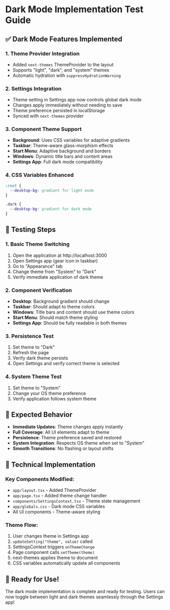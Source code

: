 # Dark Mode Implementation Test Guide

## ✅ Dark Mode Features Implemented

### 1. **Theme Provider Integration**
- Added `next-themes` ThemeProvider to the layout
- Supports "light", "dark", and "system" themes
- Automatic hydration with `suppressHydrationWarning`

### 2. **Settings Integration**
- Theme setting in Settings app now controls global dark mode
- Changes apply immediately without needing to save
- Theme preference persisted in localStorage
- Synced with `next-themes` provider

### 3. **Component Theme Support**
- **Background**: Uses CSS variables for adaptive gradients
- **Taskbar**: Theme-aware glass-morphism effects
- **Start Menu**: Adaptive background and borders
- **Windows**: Dynamic title bars and content areas
- **Settings App**: Full dark mode compatibility

### 4. **CSS Variables Enhanced**
```css
:root {
  --desktop-bg: gradient for light mode
}

.dark {
  --desktop-bg: gradient for dark mode
}
```

## 🧪 Testing Steps

### 1. **Basic Theme Switching**
1. Open the application at http://localhost:3000
2. Open Settings app (gear icon in taskbar)
3. Go to "Appearance" tab
4. Change theme from "System" to "Dark"
5. Verify immediate application of dark theme

### 2. **Component Verification**
- **Desktop**: Background gradient should change
- **Taskbar**: Should adapt to theme colors
- **Windows**: Title bars and content should use theme colors
- **Start Menu**: Should match theme styling
- **Settings App**: Should be fully readable in both themes

### 3. **Persistence Test**
1. Set theme to "Dark"
2. Refresh the page
3. Verify dark theme persists
4. Open Settings and verify correct theme is selected

### 4. **System Theme Test**
1. Set theme to "System"
2. Change your OS theme preference
3. Verify application follows system theme

## 🎯 Expected Behavior

- **Immediate Updates**: Theme changes apply instantly
- **Full Coverage**: All UI elements adapt to theme
- **Persistence**: Theme preference saved and restored
- **System Integration**: Respects OS theme when set to "System"
- **Smooth Transitions**: No flashing or layout shifts

## 🔧 Technical Implementation

### Key Components Modified:
- `app/layout.tsx` - Added ThemeProvider
- `app/page.tsx` - Added theme change handler
- `components/SettingsContext.tsx` - Theme state management
- `app/globals.css` - Dark mode CSS variables
- All UI components - Theme-aware styling

### Theme Flow:
1. User changes theme in Settings app
2. `updateSetting("theme", value)` called
3. SettingsContext triggers `onThemeChange`
4. Page component calls `setTheme(theme)`
5. next-themes applies theme to document
6. CSS variables automatically update all components

## 🚀 Ready for Use!

The dark mode implementation is complete and ready for testing. Users can now toggle between light and dark themes seamlessly through the Settings app!
